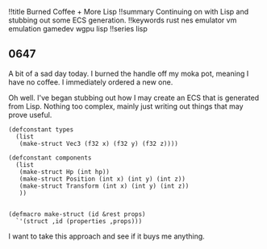 !!title Burned Coffee + More Lisp
!!summary Continuing on with Lisp and stubbing out some ECS generation.
!!keywords rust nes emulator vm emulation gamedev wgpu  lisp
!!series lisp

## 0647

A bit of a sad day today. I burned the handle off my moka pot, meaning I have no coffee. I immediately ordered a new one.

Oh well. I've began stubbing out how I may create an ECS that is generated from Lisp. Nothing too complex, mainly just writing out things that may prove useful.

```
(defconstant types
  (list
   (make-struct Vec3 (f32 x) (f32 y) (f32 z))))

(defconstant components
  (list
   (make-struct Hp (int hp))
   (make-struct Position (int x) (int y) (int z))
   (make-struct Transform (int x) (int y) (int z))
   ))


(defmacro make-struct (id &rest props)
  `'(struct ,id (properties ,props)))
```

I want to take this approach and see if it buys me anything.
